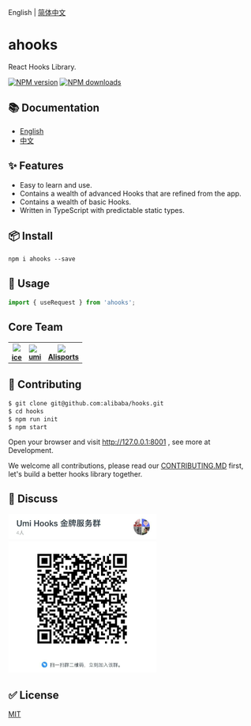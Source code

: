 English | [简体中文](https://github.com/alibaba/hooks/blob/master/README.zh-CN.md)

# ahooks

React Hooks Library.

[![NPM version][image-1]][1] [![NPM downloads][image-2]][2]

## 📚 Documentation

- [English](https://ahooks.js.org/)
- [中文](https://ahooks.js.org/zh-CN/)

## ✨ Features

- Easy to learn and use.
- Contains a wealth of advanced Hooks that are refined from the app.
- Contains a wealth of basic Hooks.
- Written in TypeScript with predictable static types.

## 📦 Install

```
npm i ahooks --save
```

## 🔨 Usage

```typescript
import { useRequest } from 'ahooks';
```

## Core Team

<table>
  <tbody>
    <tr>
      <td align="center">
        <a target="_blank" href="https://github.com/alibaba/ice">
          <img
            width="32"
            src="https://img.alicdn.com/tfs/TB1Jd.tb79l0K4jSZFKXXXFjpXa-482-264.png"
          />
          <br>
          <strong>ice</strong>
        </a>
      </td>
      <td align="center">
        <a target="_blank" href="https://github.com/umijs/umi">
          <img
            width="32"
            style="vertical-align: -0.32em; margin-right: 8px;"
            src="https://img.alicdn.com/tfs/TB1fhqaLAT2gK0jSZFkXXcIQFXa-132-130.png"
          />
          <br>
          <strong>umi</strong>
        </a>
      </td>
       <td align="center">
        <a target="_blank" href="https://www.alisports.com/">
          <img
            width="32"
            style="vertical-align: -0.32em; margin-right: 8px;"
            src="https://gw.alicdn.com/tfs/TB13XKjLuL2gK0jSZFmXXc7iXXa-205-59.png"
          />
          <br>
          <strong>Alisports</strong>
        </a>
      </td>
    </tr>
  </tbody>
</table>

## 🤝 Contributing

```
$ git clone git@github.com:alibaba/hooks.git
$ cd hooks
$ npm run init
$ npm start
```

Open your browser and visit http://127.0.0.1:8001 , see more at Development.

We welcome all contributions, please read our [CONTRIBUTING.MD](https://github.com/alibaba/hooks/blob/master/CONTRIBUTING.MD) first, let's build a better hooks library together.

## 👥 Discuss

<img src="https://raw.githubusercontent.com/alibaba/hooks/master/dingtalk.jpg" width="300" />

## ✅ License

[MIT](https://github.com/alibaba/hooks/blob/master/LICENSE)

[1]: https://www.npmjs.com/package/ahooks
[2]: https://npmjs.org/package/ahooks
[image-1]: https://img.shields.io/npm/v/ahooks.svg?style=flat
[image-2]: https://img.shields.io/npm/dm/ahooks.svg?style=flat

